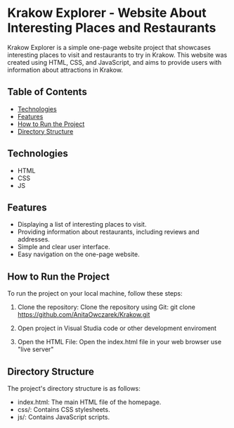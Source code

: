 # Krakow Explorer - Website About Interesting Places and Restaurants
Krakow Explorer is a simple one-page website project that showcases interesting places to visit and restaurants to try in Krakow. This website was created using HTML, CSS, and JavaScript, and aims to provide users with information about attractions in Krakow.

## Table of Contents
- [Technologies](#technologies) <br>
- [Features](#features) <br>
- [How to Run the Project](#how-to-run-the-project) <br>
- [Directory Structure](#directory-structure) <br>

## Technologies
- HTML <br>
- CSS <br>
- JS <br>

## Features
- Displaying a list of interesting places to visit. <br>
- Providing information about restaurants, including reviews and addresses. <br>
- Simple and clear user interface. <br>
- Easy navigation on the one-page website.

## How to Run the Project
To run the project on your local machine, follow these steps:

1. Clone the repository:
  Clone the repository using Git:
  git clone https://github.com/AnitaOwczarek/Krakow.git
2. Open project in Visual Studia code or other development enviroment
   
3. Open the HTML File:
  Open the index.html file in your web browser use "live server"

## Directory Structure
The project's directory structure is as follows:

- index.html: The main HTML file of the homepage. <br>
- css/: Contains CSS stylesheets. <br>
- js/: Contains JavaScript scripts. <br>

